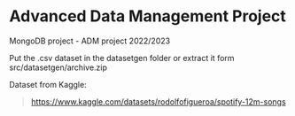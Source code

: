 # Advanced Data Management Project
MongoDB project - ADM project 2022/2023

Put the .csv dataset in the datasetgen folder or extract it form src/datasetgen/archive.zip

Dataset from Kaggle:
> https://www.kaggle.com/datasets/rodolfofigueroa/spotify-12m-songs


